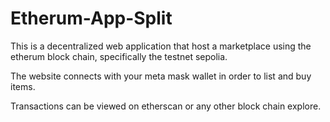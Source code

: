 # Etherum-App-Split
This is a decentralized web application that host a marketplace using the etherum block chain, specifically the testnet sepolia.

The website connects with your meta mask wallet in order to list and buy items.

Transactions can be viewed on etherscan or any other block chain explore.
